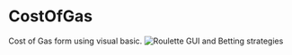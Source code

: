 # CostOfGas
Cost of Gas form using visual basic.
<img src="https://i.imgur.com/vHoJ9wT.png" alt="Roulette GUI and Betting strategies" />

